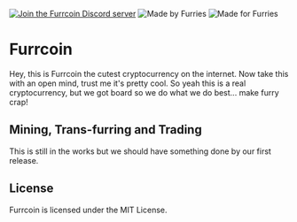 [![Join the Furrcoin Discord server](https://img.shields.io/badge/discord-furrcoin-7289da.svg?style=for-the-badge&logo=discord)](https://discord.gg/3RMszhD) ![Made by Furries](https://img.shields.io/badge/Made%20by-Furries-blue.svg?style=for-the-badge) ![Made for Furries](https://img.shields.io/badge/Made%20for-Furries-blue.svg?style=for-the-badge)
# Furrcoin
Hey, this is Furrcoin the cutest cryptocurrency on
the internet. Now take this with an open mind, trust me it's pretty cool.
So yeah this is a real cryptocurrency, but we got
board so we do what we do best... make furry crap!

## Mining, Trans-furring and Trading
This is still in the works but we should have something done by our first release.

## License
Furrcoin is licensed under the MIT License.
